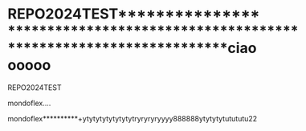# REPO2024TEST********************************************************************************ciaoooooo
REPO2024TEST

mondoflex....

mondoflex**********+ytytytytytytytytryryryryyyy888888ytytytytutututu22
